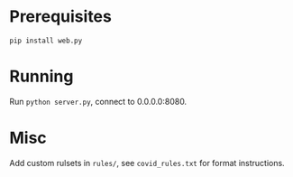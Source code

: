 # Prerequisites

`pip install web.py`

# Running

Run `python server.py`, connect to 0.0.0.0:8080.

# Misc

Add custom rulsets in `rules/`, see `covid_rules.txt` for format instructions.
